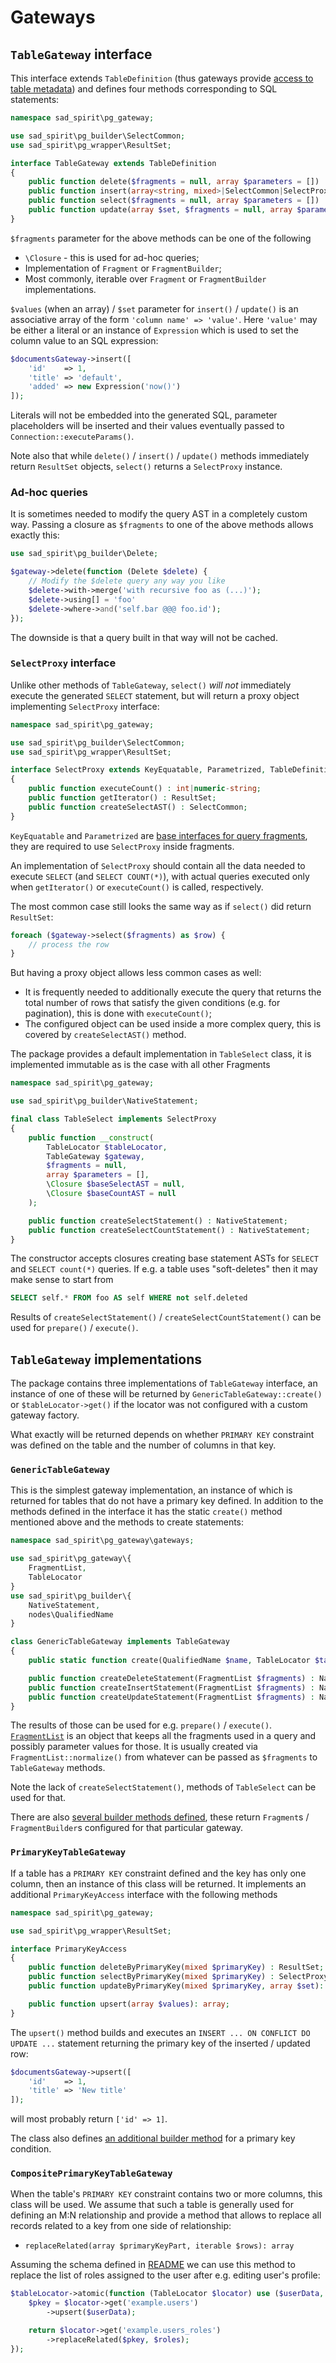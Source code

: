 # Gateways

## `TableGateway` interface

This interface extends `TableDefinition` (thus gateways provide [access to table metadata](./metadata.md)) and defines
four methods corresponding to SQL statements: 
```PHP
namespace sad_spirit\pg_gateway;

use sad_spirit\pg_builder\SelectCommon;
use sad_spirit\pg_wrapper\ResultSet;

interface TableGateway extends TableDefinition
{
    public function delete($fragments = null, array $parameters = []) : ResultSet;
    public function insert(array<string, mixed>|SelectCommon|SelectProxy $values, $fragments = null, array $parameters = []) : ResultSet;
    public function select($fragments = null, array $parameters = []) : SelectProxy;
    public function update(array $set, $fragments = null, array $parameters = []): ResultSet;
}
```

`$fragments` parameter for the above methods can be one of the following
 * `\Closure` - this is used for ad-hoc queries;
 * Implementation of `Fragment` or `FragmentBuilder`;
 * Most commonly, iterable over `Fragment` or `FragmentBuilder` implementations.

`$values` (when an array) / `$set` parameter for `insert()` / `update()` is an associative array of the form
`'column name' => 'value'`. Here `'value'` may be either a literal or an instance of `Expression` which is used
to set the column value to an SQL expression:
```PHP
$documentsGateway->insert([
    'id'    => 1,
    'title' => 'default',
    'added' => new Expression('now()')
]);
```
Literals will not be embedded into the generated SQL, parameter placeholders will be inserted and their values
eventually passed to `Connection::executeParams()`.

Note also that while `delete()` / `insert()` / `update()` methods immediately return `ResultSet` objects,
`select()` returns a `SelectProxy` instance.

### Ad-hoc queries

It is sometimes needed to modify the query AST in a completely custom way. Passing a closure as `$fragments` to one of 
the above methods allows exactly this:
```PHP
use sad_spirit\pg_builder\Delete;

$gateway->delete(function (Delete $delete) {
    // Modify the $delete query any way you like
    $delete->with->merge('with recursive foo as (...)');
    $delete->using[] = 'foo'
    $delete->where->and('self.bar @@@ foo.id');
});
```

The downside is that a query built in that way will not be cached.

### `SelectProxy` interface

Unlike other methods of `TableGateway`, `select()` *will not* immediately execute the generated `SELECT` statement,
but will return a proxy object implementing `SelectProxy` interface:
```PHP
namespace sad_spirit\pg_gateway;

use sad_spirit\pg_builder\SelectCommon;
use sad_spirit\pg_wrapper\ResultSet;

interface SelectProxy extends KeyEquatable, Parametrized, TableDefinition, \IteratorAggregate
{
    public function executeCount() : int|numeric-string;
    public function getIterator() : ResultSet;
    public function createSelectAST() : SelectCommon;
}
```

`KeyEquatable` and `Parametrized` are [base interfaces for query fragments](./fragments-base.md), they are required
to use `SelectProxy` inside fragments.

An implementation of `SelectProxy` should contain all the data needed to execute 
`SELECT` (and `SELECT COUNT(*)`), with actual queries executed only when `getIterator()` or `executeCount()` is called, 
respectively.

The most common case still looks the same way as if `select()` did return `ResultSet`:
```PHP
foreach ($gateway->select($fragments) as $row) {
    // process the row
}
```

But having a proxy object allows less common cases as well:
 * It is frequently needed to additionally execute the query that returns the total number of rows that satisfy 
   the given conditions (e.g. for pagination), this is done with `executeCount()`;
 * The configured object can be used inside a more complex query, this is covered by `createSelectAST()` method.

The package provides a default implementation in `TableSelect` class, it is implemented immutable as is the case with
all other Fragments
```PHP
namespace sad_spirit\pg_gateway;

use sad_spirit\pg_builder\NativeStatement;

final class TableSelect implements SelectProxy
{
    public function __construct(
        TableLocator $tableLocator,
        TableGateway $gateway,
        $fragments = null,
        array $parameters = [],
        \Closure $baseSelectAST = null,
        \Closure $baseCountAST = null
    );

    public function createSelectStatement() : NativeStatement;
    public function createSelectCountStatement() : NativeStatement;
}
```

The constructor accepts closures creating base statement ASTs for `SELECT` and `SELECT count(*)` queries.
If e.g. a table uses "soft-deletes" then it may make sense to start from 
```SQL
SELECT self.* FROM foo AS self WHERE not self.deleted
```

Results of `createSelectStatement()` / `createSelectCountStatement()` can be used for `prepare()` / `execute()`. 

## `TableGateway` implementations

The package contains three implementations of `TableGateway` interface, an instance of one of these will be returned by
`GenericTableGateway::create()` or `$tableLocator->get()` if the locator was not configured 
with a custom gateway factory.

What exactly will be returned depends on whether `PRIMARY KEY` constraint was defined on the table and the number
of columns in that key.

### `GenericTableGateway`

This is the simplest gateway implementation, an instance of which is returned for tables that do not have a primary key
defined. In addition to the methods defined in the interface it has the static `create()` method mentioned above 
and the methods to create statements:
```PHP
namespace sad_spirit\pg_gateway\gateways;

use sad_spirit\pg_gateway\{
    FragmentList,
    TableLocator
}
use sad_spirit\pg_builder\{
    NativeStatement,
    nodes\QualifiedName
}

class GenericTableGateway implements TableGateway
{
    public static function create(QualifiedName $name, TableLocator $tableLocator) : self;

    public function createDeleteStatement(FragmentList $fragments) : NativeStatement;
    public function createInsertStatement(FragmentList $fragments) : NativeStatement;
    public function createUpdateStatement(FragmentList $fragments) : NativeStatement
}
```

The results of those can be used for e.g. `prepare()` / `execute()`. [`FragmentList`](./fragments-implementations.md) 
is an object that keeps all the fragments used in a query and possibly parameter values for those.
It is usually created via `FragmentList::normalize()` from whatever can be passed as `$fragments`
to `TableGateway` methods.

Note the lack of `createSelectStatement()`, methods of `TableSelect` can be used for that.

There are also [several builder methods defined](./builders-methods.md), 
these return `Fragment`s / `FragmentBuilder`s configured for that particular gateway.

### `PrimaryKeyTableGateway`

If a table has a `PRIMARY KEY` constraint defined and the key has only one column, then an instance of this class
will be returned. It implements an additional `PrimaryKeyAccess` interface with the following methods
```PHP
namespace sad_spirit\pg_gateway;

use sad_spirit\pg_wrapper\ResultSet;

interface PrimaryKeyAccess
{
    public function deleteByPrimaryKey(mixed $primaryKey) : ResultSet;
    public function selectByPrimaryKey(mixed $primaryKey) : SelectProxy;
    public function updateByPrimaryKey(mixed $primaryKey, array $set): ResultSet;

    public function upsert(array $values): array;
}
```

The `upsert()` method builds and executes an `INSERT ... ON CONFLICT DO UPDATE ...` statement
returning the primary key of the inserted / updated row:
```PHP
$documentsGateway->upsert([
    'id'    => 1,
    'title' => 'New title'
]);
```
will most probably return `['id' => 1]`.

The class also defines [an additional builder method](./builders-methods.md) for a primary key condition.

### `CompositePrimaryKeyTableGateway`

When the table's `PRIMARY KEY` constraint contains two or more columns, this class will be used. We assume that
such a table is generally used for defining an M:N relationship and provide a method that allows to replace 
all records related to a key from one side of relationship:
 * `replaceRelated(array $primaryKeyPart, iterable $rows): array`

Assuming the schema defined in [README](../README.md) we can use this method to replace the list of roles
assigned to the user after e.g. editing user's profile:
```PHP
$tableLocator->atomic(function (TableLocator $locator) use ($userData, $roles) {
    $pkey = $locator->get('example.users')
        ->upsert($userData);

    return $locator->get('example.users_roles')
        ->replaceRelated($pkey, $roles);
});
```
